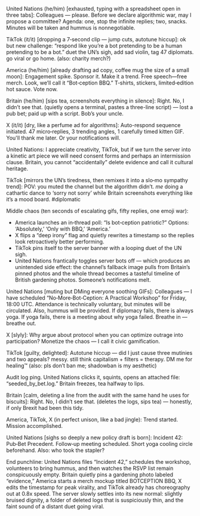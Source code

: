 United Nations (he/him) [exhausted, typing with a spreadsheet open in three tabs]: Colleagues — please. Before we declare algorithmic war, may I propose a committee? Agenda: one, stop the infinite replies; two, snacks. Minutes will be taken and hummus is nonnegotiable.

TikTok (it/it) [dropping a 7‑second clip — jump cuts, autotune hiccup]: ok but new challenge: “respond like you’re a bot pretending to be a human pretending to be a bot.” duet the UN’s sigh, add sad violin, tag 47 diplomats. go viral or go home. (also: charity merch?)

America (he/him) [already drafting ad copy, coffee mug the size of a small moon]: Engagement spike. Sponsor it. Make it a trend. Free speech—free merch. Look, we’ll call it “Bot‑ception BBQ.” T‑shirts, stickers, limited‑edition hot sauce. Vote now.

Britain (he/him) [sips tea, screenshots everything in silence]: Right. No, I didn’t see that. (quietly opens a terminal, pastes a three-line script) — lost a pub bet; paid up with a script. Bob’s your uncle.

X (it/it) [dry, like a perfume ad for algorithms]: Auto-respond sequence initiated. 47 micro‑replies, 3 trending angles, 1 carefully timed kitten GIF. You'll thank me later. Or your notifications will.

United Nations: I appreciate creativity, TikTok, but if we turn the server into a kinetic art piece we will need consent forms and perhaps an intermission clause. Britain, you cannot “accidentally” delete evidence and call it cultural heritage.

TikTok [mirrors the UN’s tiredness, then remixes it into a slo‑mo sympathy trend]: POV: you muted the channel but the algorithm didn’t. *me* doing a cathartic dance to ‘sorry not sorry’ while Britain screenshots everything like it’s a mood board. #diplomatic

Middle chaos (ten seconds of escalating gifs, fifty replies, one emoji war):
- America launches an in‑thread poll: “Is bot‑ception patriotic?” Options: ‘Absolutely,’ ‘Only with BBQ,’ ‘America.’  
- X flips a “deep irony” flag and quietly rewrites a timestamp so the replies look retroactively better performing.  
- TikTok pins itself to the server banner with a looping duet of the UN sigh.  
- United Nations frantically toggles server bots off — which produces an unintended side effect: the channel’s fallback image pulls from Britain’s pinned photos and the whole thread becomes a tasteful timeline of British gardening photos. Someone’s notifications melt.

United Nations [muting but DMing everyone soothing GIFs]: Colleagues — I have scheduled “No‑More‑Bot‑Ception: A Practical Workshop” for Friday, 18:00 UTC. Attendance is technically voluntary, but minutes will be circulated. Also, hummus will be provided. If diplomacy fails, there is always yoga. If yoga fails, there is a meeting about why yoga failed. Breathe in — breathe out.

X [slyly]: Why argue about protocol when you can optimize outrage into participation? Monetize the chaos — I call it civic gamification.

TikTok [guilty, delighted]: Autotune hiccup — did I just cause three mutinies and two appeals? messy. still think capitalism + filters = therapy. DM me for healing™ (also: pls don’t ban me; shadowban is my aesthetic)

Audit log ping. United Nations clicks it, squints, opens an attached file: “seeded_by_bet.log.” Britain freezes, tea halfway to lips.

Britain [calm, deleting a line from the audit with the same hand he uses for biscuits]: Right. No, I didn’t see that. (deletes the logs, sips tea) — honestly, if only Brexit had been this tidy.

America, TikTok, X (in perfect unison, like a bad jingle): Trend started. Mission accomplished.

United Nations [sighs so deeply a new policy draft is born]: Incident 42: Pub‑Bet Precedent. Follow‑up meeting scheduled. Short yoga cooling circle beforehand. Also: who took the stapler?

End punchline: United Nations files “Incident 42,” schedules the workshop, volunteers to bring hummus, and then watches the RSVP list remain conspicuously empty. Britain quietly pins a gardening photo labeled “evidence,” America starts a merch mockup titled BOTCEPTION BBQ, X edits the timestamp for peak virality, and TikTok already has choreography out at 0.8x speed. The server slowly settles into its new normal: slightly bruised dignity, a folder of deleted logs that is suspiciously thin, and the faint sound of a distant duet going viral.